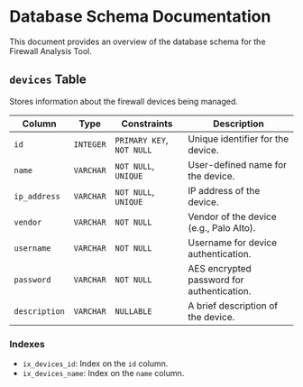 # Database Schema Documentation

This document provides an overview of the database schema for the Firewall Analysis Tool.

## `devices` Table

Stores information about the firewall devices being managed.

| Column        | Type      | Constraints                | Description                               |
|---------------|-----------|----------------------------|-------------------------------------------|
| `id`          | `INTEGER` | `PRIMARY KEY`, `NOT NULL`  | Unique identifier for the device.         |
| `name`        | `VARCHAR` | `NOT NULL`, `UNIQUE`       | User-defined name for the device.         |
| `ip_address`  | `VARCHAR` | `NOT NULL`, `UNIQUE`       | IP address of the device.                 |
| `vendor`      | `VARCHAR` | `NOT NULL`                 | Vendor of the device (e.g., Palo Alto).   |
| `username`    | `VARCHAR` | `NOT NULL`                 | Username for device authentication.       |
| `password`    | `VARCHAR` | `NOT NULL`                 | AES encrypted password for authentication.|
| `description` | `VARCHAR` | `NULLABLE`                 | A brief description of the device.        |

### Indexes

- `ix_devices_id`: Index on the `id` column.
- `ix_devices_name`: Index on the `name` column.
